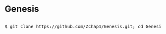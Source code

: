 # Genesis
<img src="">
<pre>$ git clone https://github.com/Zchap1/Genesis.git; cd Genesis; sudo /bin/bash install.sh</pre>
